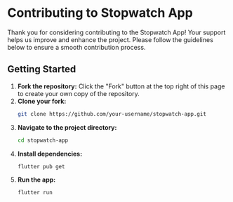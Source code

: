 # Contributing to Stopwatch App

Thank you for considering contributing to the Stopwatch App! Your support helps us improve and enhance the project. Please follow the guidelines below to ensure a smooth contribution process.

## Getting Started

1. **Fork the repository:** Click the "Fork" button at the top right of this page to create your own copy of the repository.
2. **Clone your fork:**
   ```bash
   git clone https://github.com/your-username/stopwatch-app.git
   ```
3. **Navigate to the project directory:**
   ```bash
   cd stopwatch-app
   ```
4. **Install dependencies:**
   ```bash
   flutter pub get
   ```
5. **Run the app:**
   ```bash
   flutter run
   ```
